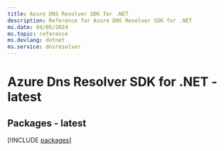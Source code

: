```yaml
---
title: Azure DNS Resolver SDK for .NET
description: Reference for Azure DNS Resolver SDK for .NET
ms.date: 04/05/2024
ms.topic: reference
ms.devlang: dotnet
ms.service: dnsresolver
---
```

# Azure Dns Resolver SDK for .NET - latest
## Packages - latest
[!INCLUDE [packages](dns-resolver-index.md)]